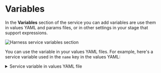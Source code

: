 # Variables

In the **Variables** section of the service you can add variables are use them in values YAML and params files, or in other settings in your stage that support expressions.

![Harness service variables section](static/bfa1c1a5cd2c491e40250728317dee1918adfd779e29ef31c8baf9e4f32ad66f.png)

You can use the variable in your values YAML files. For example, here's a service variable used in the `name` key in the values YAML:

<details>
<summary>Service variable in values YAML file</summary>

```yaml
name: <+serviceVariables.appname>  
replicas: 2  
  
image: <+artifacts.primary.image>  